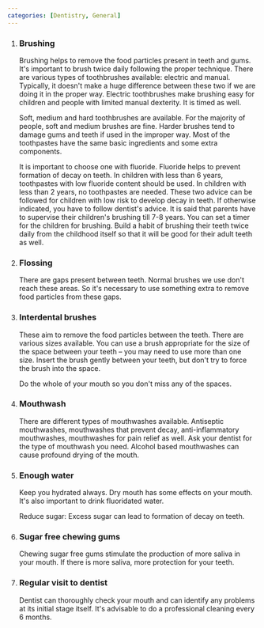 ```yaml
---
categories: [Dentistry, General]
---
```


1. ### Brushing
    Brushing helps to remove the food particles present in teeth and gums. It's important to brush twice daily following the proper technique. There are various types of toothbrushes available: electric and manual. Typically, it doesn't make a huge difference between these two if we are doing it in the  proper way. Electric toothbrushes make brushing easy for children and people with limited manual dexterity. It is timed as well. 

    Soft, medium and hard toothbrushes are available. For the majority of people, soft and medium brushes are fine. Harder brushes tend to damage gums and teeth if used in the improper way. Most of the toothpastes have the  same basic ingredients and some extra components. 

    It is important to choose one with fluoride. Fluoride helps to prevent formation of decay on teeth. In children with less than 6 years, toothpastes with low fluoride content should be used. In children with less than 2 years, no toothpastes are needed. These two advice can be followed for children with low risk to develop decay  in teeth. If otherwise indicated, you have to follow dentist's advice. It is said that parents have to supervise their children's brushing till 7-8 years. You can set a timer for the children for brushing. Build a habit of brushing their teeth twice daily from the childhood itself so that it will be good for their adult teeth as well. 

2. ### Flossing
    There are gaps present between teeth. Normal brushes we use don't reach these areas. So it's necessary to use something extra to remove food particles from these gaps. 

3. ### Interdental brushes
    These aim to remove the food particles between the teeth. There are various sizes available. You can use a brush appropriate for the size of the space between your teeth – you may need to use more than one size. Insert the brush gently between your teeth, but don't try to force the brush into the space. 

    Do the whole of your mouth so you don't miss any of the spaces. 

4. ### Mouthwash
    There are different types of mouthwashes available. Antiseptic mouthwashes, mouthwashes that prevent decay, anti-inflammatory mouthwashes, mouthwashes for pain relief as well. Ask your dentist for the type  of mouthwash you need. Alcohol based mouthwashes can cause profound drying of the mouth. 

5. ### Enough water
    Keep you hydrated always. Dry mouth has some effects on your mouth. It's also important to drink fluoridated water. 

    Reduce sugar: Excess sugar can lead to formation of decay on teeth. 

6. ### Sugar free chewing gums
    Chewing sugar free gums stimulate the production of more saliva in your mouth. If there is more saliva, more protection for your teeth. 

7. ### Regular visit to dentist
    Dentist can thoroughly check your mouth and can identify any problems at its initial stage itself. It's advisable to do a professional cleaning every 6 months. 